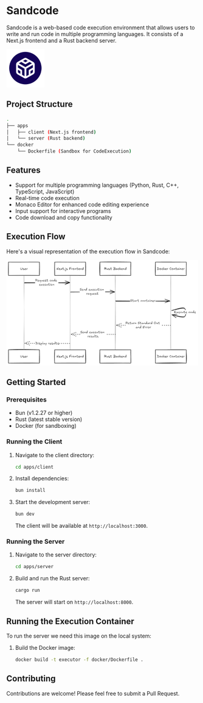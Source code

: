 # Sandcode

Sandcode is a web-based code execution environment that allows users to write and run code in multiple programming languages. It consists of a Next.js frontend and a Rust backend server.

<img src="images/icon.png" alt="Sandcode Icon" width="100" height="100">

## Project Structure

```bash
.
├── apps
│   ├── client (Next.js frontend)
│   └── server (Rust backend)
└── docker
    └── Dockerfile (Sandbox for CodeExecution)
```

## Features

- Support for multiple programming languages (Python, Rust, C++, TypeScript, JavaScript)
- Real-time code execution
- Monaco Editor for enhanced code editing experience
- Input support for interactive programs
- Code download and copy functionality

## Execution Flow

Here's a visual representation of the execution flow in Sandcode:

![Execution Flow](images/execution_flow.png)

## Getting Started

### Prerequisites

- Bun (v1.2.27 or higher)
- Rust (latest stable version)
- Docker (for sandboxing)

### Running the Client

1. Navigate to the client directory:

   ```bash
   cd apps/client
   ```

2. Install dependencies:

   ```bash
   bun install
   ```

3. Start the development server:

   ```bash
   bun dev
   ```

   The client will be available at `http://localhost:3000`.

### Running the Server

1. Navigate to the server directory:

   ```bash
   cd apps/server
   ```

2. Build and run the Rust server:

   ```bash
   cargo run
   ```

   The server will start on `http://localhost:8000`.

## Running the Execution Container

To run the server we need this image on the local system:

1. Build the Docker image:

   ```bash
   docker build -t executor -f docker/Dockerfile .
   ```

## Contributing

Contributions are welcome! Please feel free to submit a Pull Request.
